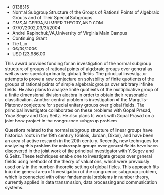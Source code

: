 
* 0138315
* Normal Subgroup Structure of the Groups of Rational Points of Algebraic Groups and of Their Special Subgroups
* DMS,ALGEBRA,NUMBER THEORY,AND COM
* 07/01/2002,03/31/2004
* Andrei Rapinchuk,VA,University of Virginia Main Campus
* Continuing Grant
* Tie Luo
* 06/30/2006
* USD 123,986.00

This award provides funding for an investigation of the normal subgroup
structure of groups of rational points of algebraic groups over general as well
as over special (primarily, global) fields. The principal investigator attempts
to prove a new conjecture on solvability of finite quotients of the groups of
rational points of simple algebraic groups over arbitrary infinite fields. He
also plans to analyze finite quotients of the multiplicative group of a finite
dimensional division algebra in order to obtain their reasonable classification.
Another central problem is investigation of the Margulis-Platonov conjecture for
special unitary groups over global fields. The principal investigator
collaborates on these problems with Gopal Prasad, Yoav Segev and Gary Seitz. He
also plans to work with Gopal Prasad on a joint book project in the congruence
subgroup problem.

Questions related to the normal subgroup structure of linear groups have
historical roots in the 19th century (Galois, Jordan, Dixon), and have been an
area of active research in the 20th century. Recently, new techniques for
analyzing this problem for anisotropic groups over general fields have been
discovered in the joint work of the principal investigator with Y.Segev and
G.Seitz. These techniques enable one to investigate groups over general fields
using methods of the theory of valuations, which were previously used only in
the number-theoretic setting of global fields. This approach fits into the
general area of investigation of the congruence subgroup problem, which is
connected with other fundamental problems in number theory, currently applied in
data transmission, data processing and communication systems.
